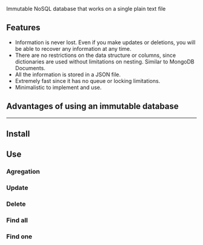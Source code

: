 Immutable NoSQL database that works on a single plain text file

## Features

- Information is never lost. Even if you make updates or deletions, you will be able to recover any information at any time.
- There are no restrictions on the data structure or columns, since dictionaries are used without limitations on nesting. Similar to MongoDB Documents.
- All the information is stored in a JSON file.
- Extremely fast since it has no queue or locking limitations.
- Minimalistic to implement and use.

## Advantages of using an immutable database

---

## Install

## Use

### Agregation

### Update

### Delete

### Find all

### Find one
